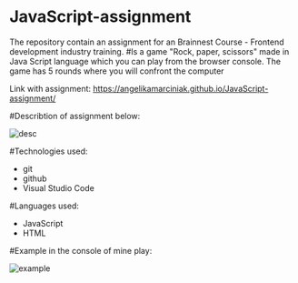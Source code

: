 # JavaScript-assignment
 The repository contain an assignment for an Brainnest Course - Frontend development industry training.
 #Is a game "Rock, paper, scissors" made in Java Script language which you can play from the browser console. The game has 5 rounds where you will confront the computer

Link with assignment: https://angelikamarciniak.github.io/JavaScript-assignment/ 

#Describtion of assignment below:

![desc](https://user-images.githubusercontent.com/104442170/179781284-8a51f826-f962-48ff-9d60-67c87bf5ecf3.png)

#Technologies used:
- git
- github
- Visual Studio Code

#Languages used:
- JavaScript
- HTML

#Example in the console of mine play:

![example](https://user-images.githubusercontent.com/104442170/179786050-ce193088-5324-4603-a8a0-d5ae957500da.png)
